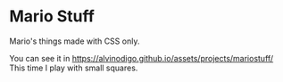 # Mario Stuff
Mario's things made with CSS only.

You can see it in https://alvinodigo.github.io/assets/projects/mariostuff/  
This time I play with small squares.
